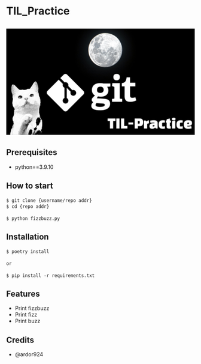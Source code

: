 # TIL_Practice

![TIL-Banner](./image/TIL-Practice.jpg)
--------------------------------------

## Prerequisites

- python==3.9.10

## How to start

```shell
$ git clone {username/repo addr}
$ cd {repo addr}

$ python fizzbuzz.py
```

## Installation

```shell
$ poetry install

or

$ pip install -r requirements.txt
```

## Features

- Print fizzbuzz
- Print fizz
- Print buzz

## Credits
- @ardor924
